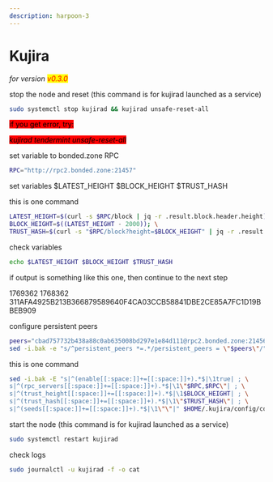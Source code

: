```yaml
---
description: harpoon-3
---
```


# Kujira

_for version <mark style="color:red;">v0.3.0</mark>_

stop the node and reset (this command is for kujirad launched as a service)

```bash
sudo systemctl stop kujirad && kujirad unsafe-reset-all
```

<mark style="background-color:red;">if you get error, try:</mark>

_<mark style="background-color:red;">kujirad tendermint unsafe-reset-all</mark>_

set variable to bonded.zone RPC

```bash
RPC="http://rpc2.bonded.zone:21457"
```

set variables $LATEST\_HEIGHT $BLOCK\_HEIGHT $TRUST\_HASH

this is one command

```bash
LATEST_HEIGHT=$(curl -s $RPC/block | jq -r .result.block.header.height); \
BLOCK_HEIGHT=$((LATEST_HEIGHT - 2000)); \
TRUST_HASH=$(curl -s "$RPC/block?height=$BLOCK_HEIGHT" | jq -r .result.block_id.hash)
```

check variables

```bash
echo $LATEST_HEIGHT $BLOCK_HEIGHT $TRUST_HASH
```

if output is something like this one, then continue to the next step

1769362 1768362 311AFA4925B213B366879589640F4CA03CCB58841DBE2CE85A7FC1D19BBEB909

configure persistent peers

```bash
peers="cbad757732b438a88c0ab635008bd297e1e84d111@rpc2.bonded.zone:21456"
sed -i.bak -e "s/^persistent_peers *=.*/persistent_peers = \"$peers\"/" $HOME/.kujira/config/config.toml
```

this is one command

```bash
sed -i.bak -E "s|^(enable[[:space:]]+=[[:space:]]+).*$|\1true| ; \
s|^(rpc_servers[[:space:]]+=[[:space:]]+).*$|\1\"$RPC,$RPC\"| ; \
s|^(trust_height[[:space:]]+=[[:space:]]+).*$|\1$BLOCK_HEIGHT| ; \
s|^(trust_hash[[:space:]]+=[[:space:]]+).*$|\1\"$TRUST_HASH\"| ; \
s|^(seeds[[:space:]]+=[[:space:]]+).*$|\1\"\"|" $HOME/.kujira/config/config.toml
```

start the node (this command is for kujirad launched as a service)

```bash
sudo systemctl restart kujirad
```

check logs

```bash
sudo journalctl -u kujirad -f -o cat
```
